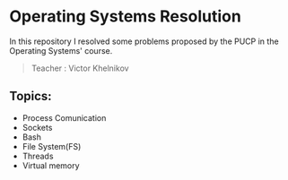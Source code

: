 # Operating Systems Resolution
In this repository I resolved some problems proposed by the PUCP in the Operating Systems' course.
> Teacher : Victor Khelnikov

## Topics:
- Process Comunication
- Sockets
- Bash
- File System(FS)
- Threads
- Virtual memory

